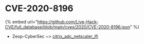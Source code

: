 # CVE-2020-8196
{% embed url="https://github.com/Live-Hack-CVE/full_database/blob/main/cves/2020/CVE-2020-8196.json" %}

* Zeop-CyberSec ~> [citrix_adc_netscaler_lfi](https://www.alice-snow.ru/2020/database/cve-2020-8196/citrix_adc_netscaler_lfi-zeop-cybersec)